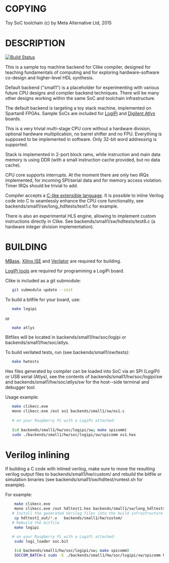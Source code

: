 # COPYING

Toy SoC toolchain (c) by Meta Alternative Ltd, 2015

# DESCRIPTION

[![Build Status](https://travis-ci.org/combinatorylogic/soc.svg?branch=master)](https://travis-ci.org/combinatorylogic/soc)

This is a sample toy machine backend for Clike compiler, designed for teaching
fundamentals of computing and for exploring hardware-software co-design and
higher-level HDL synthesis.

Default backend ("small1") is a placeholder for experimenting with various future CPU
designs and compiler backend techniques. There will be many other designs working within
the same SoC and toolchain infrastructure.

The default backend is targeting a toy stack machine, implemented on Spartan6
FPGAs. Sample SoCs are included for [LogiPi](http://valentfx.com/logi-pi/) and [Digilent Atlys](http://www.digilentinc.com/Products/Detail.cfm?Prod=ATLYS) boards.

This is a very trivial multi-stage CPU core without a hardware division,
optional hardware multiplication, no barrel shifter and no FPU. Everything
is supposed to be implemented in software. Only 32-bit word addressing is
supported.

Stack is implemented in 2-port block rams, while instruction and main
data memory is using DDR (with a small instruction cache provided, but no
data cache).

CPU core supports interrupts. At the moment there are only two IRQs implemented,
for incoming SPI/serial data and for memory access violation.
Timer IRQs should be trivial to add.

Compiler accepts a [C-like extensible language](https://github.com/combinatorylogic/clike). It
is possible to inline Verilog code into C to seamlessly enhance
the CPU core functionality, see backends/small1/sw/long_hdltests/test1.c for example.

There is also an experimental HLS engine, allowing to implement custom instructions directly in Clike.
See backends/small1/sw/hdltests/test6.c (a hardware integer division implementation).

# BUILDING

[MBase](https://github.com/combinatorylogic/mbase), [Xilinx ISE](http://www.xilinx.com/products/design-tools/ise-design-suite/ise-webpack.html) and [Verilator](http://www.veripool.org/wiki/verilator) are required for building.

[LogiPi tools](https://github.com/fpga-logi/logi-tools) are required for programming a LogiPi board.

Clike is included as a git submodule:

```bash
   git submodule update --init
``` 

To build a bitfile for your board, use:

```bash
   make logipi
```

or

```bash
   make atlys
```

Bitfiles will be located in backends/small1/hw/soc/logipi or backends/small1/hw/soc/atlys.

To build verilated tests, run (see backends/small1/sw/tests):

```bash
   make hwtests
```

Hex files generated by compiler can be loaded into SoC via an SPI (LogiPi) or USB serial (Atlys), see the contents of backends/small1/hw/soc/logipi/sw and backends/small1/hw/soc/atlys/sw for the host--side terminal and debugger tool.

Usage example:
```bash
   make clikecc.exe
   mono clikecc.exe /out os1 backends/small1/sw/os1.c
   
   # on your Raspberry Pi with a LogiPi attached:
   
   (cd backends/small1/hw/soc/logipi/sw; make spicomm)
   sudo ./backends/small1/hw/soc/logipi/sw/spicomm os1.hex
```


# Verilog inlining

If building a C code with inlined verilog, make sure to move the resulting
verilog output files to backends/small1/hw/custom/ and rebuild the bitfile
or simulation binaries (see backends/small1/sw/hdltest/runtest.sh for example).

For example:
```bash
    make clikecc.exe
    mono clikecc.exe /out hdltest1.hex backends/small1/sw/long_hdltests/test1.c
   # Install the generated Verilog files into the build infrastructure
    cp hdltest1_out/*.v   backends/small1/hw/custom/
   # Rebuild the bitfile
    make logipi

   # on your Raspberry Pi with a LogiPi attached:
    sudo logi_loader soc.bit
   
    (cd backends/small1/hw/soc/logipi/sw; make spicomm)
    SOCCOM_BATCH=1 sudo -E ./backends/small1/hw/soc/logipi/sw/spicomm hdltest1.hex
```


